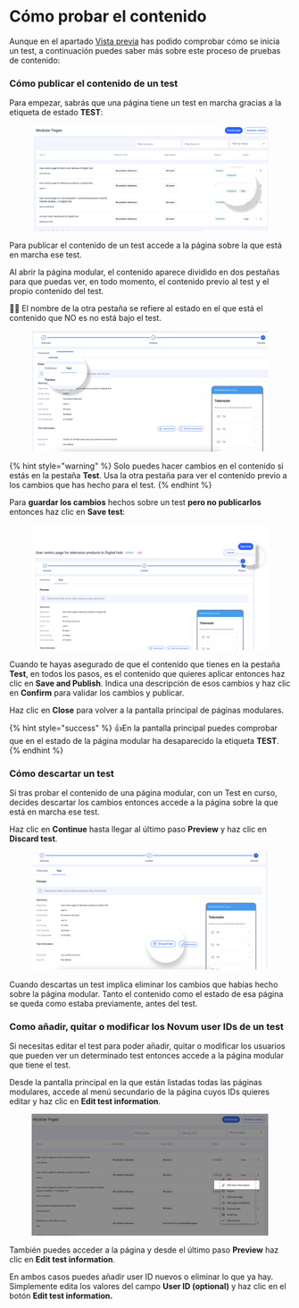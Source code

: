 # Cómo probar el contenido

Aunque en el apartado [Vista previa](como-crear-una-pagina-modular/vista-previa.md) has podido comprobar cómo se inicia un test, a continuación puedes saber más sobre este proceso de pruebas de contenido:

### Cómo publicar el contenido de un test

Para empezar, sabrás que una página tiene un test en marcha gracias a la etiqueta de estado **TEST**:

<figure><img src=".gitbook/assets/test_modular_page_tag.png" alt=""><figcaption></figcaption></figure>

Para publicar el contenido de un test accede a la página sobre la que está en marcha ese test.

Al abrir la página modular, el contenido aparece dividido en dos pestañas para que puedas ver, en todo momento, el contenido previo al test y el propio contenido del test.

👋🏽 El nombre de la otra pestaña se refiere al estado en el que está el contenido que NO es no está bajo el test.

<figure><img src=".gitbook/assets/tabTestModularPages.png" alt=""><figcaption></figcaption></figure>

{% hint style="warning" %}
Solo puedes hacer cambios en el contenido si estás en la pestaña **Test**. Usa la otra pestaña para ver el contenido previo a los cambios que has hecho para el test.&#x20;
{% endhint %}

Para **guardar los cambios** hechos sobre un test **pero no publicarlos** entonces haz clic en **Save test**:

<figure><img src=".gitbook/assets/saveTestButtom.png" alt=""><figcaption></figcaption></figure>

Cuando te hayas asegurado de que el contenido que tienes en la pestaña **Test**, en todos los pasos, es el contenido que quieres aplicar entonces haz clic en **Save and Publish**. Indica una descripción de esos cambios y haz clic en **Confirm** para validar los cambios y publicar.

Haz clic en **Close** para volver a la pantalla principal de páginas modulares.

{% hint style="success" %}
:thumbsup:En la pantalla principal puedes comprobar que en el estado de la página modular ha desaparecido la etiqueta **TEST**.
{% endhint %}

### Cómo descartar un test

Si tras probar el contenido de una página modular, con un Test en curso, decides descartar los cambios entonces accede a la página sobre la que está en marcha ese test.

Haz clic en **Continue** hasta llegar al último paso **Preview** y haz clic en **Discard test**.

<figure><img src=".gitbook/assets/DiscardTest.png" alt=""><figcaption></figcaption></figure>

Cuando descartas un test implica eliminar los cambios que habías hecho sobre la página modular. Tanto el contenido como el estado de esa página se queda como estaba previamente, antes del test.&#x20;

### Como añadir, quitar o modificar los Novum user IDs de un test

Si necesitas editar el test para poder añadir, quitar o modificar los usuarios que pueden ver un determinado test entonces accede a la página modular que tiene el test.

Desde la pantalla principal en la que están listadas todas las páginas modulares, accede al menú secundario de la página cuyos IDs quieres editar y haz clic en **Edit test information**.

<figure><img src=".gitbook/assets/EditTestInformation.png" alt=""><figcaption></figcaption></figure>

También puedes acceder a la página y desde el último paso **Preview** haz clic en **Edit test information**.&#x20;

En ambos casos puedes añadir user ID nuevos o eliminar lo que ya hay. Simplemente edita los valores del campo **User ID (optional)** y haz clic en el botón **Edit test information.**&#x20;
